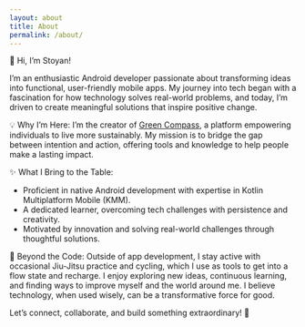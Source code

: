 ```yaml
---
layout: about
title: About
permalink: /about/
---
```


👋 Hi, I’m Stoyan!

I’m an enthusiastic Android developer passionate about transforming ideas into functional, user-friendly mobile apps. My journey into tech began with a fascination for how technology solves real-world problems, and today, I’m driven to create meaningful solutions that inspire positive change.

💡 Why I’m Here:
I’m the creator of [Green Compass](https://play.google.com/store/apps/details?id=com.act4zero.greencompass.android), a platform empowering individuals to live more sustainably. My mission is to bridge the gap between intention and action, offering tools and knowledge to help people make a lasting impact.

✨ What I Bring to the Table:

* Proficient in native Android development with expertise in Kotlin Multiplatform Mobile (KMM).
* A dedicated learner, overcoming tech challenges with persistence and creativity.
* Motivated by innovation and solving real-world challenges through thoughtful solutions.

🌱 Beyond the Code:
Outside of app development, I stay active with occasional Jiu-Jitsu practice and cycling, which I use as tools to get into a flow state and recharge. I enjoy exploring new ideas, continuous learning, and finding ways to improve myself and the world around me. I believe technology, when used wisely, can be a transformative force for good.

Let’s connect, collaborate, and build something extraordinary! 🚀
